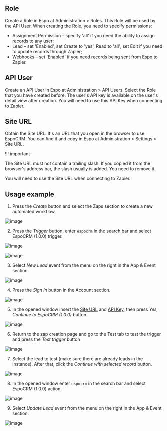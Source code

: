 ## Role

Create a Role in Espo at Administration > Roles. This Role will be used by the API User. When creating the Role, you need to specify permissions:

* Assignment Permission – specify 'all' if you need the ability to assign records to any user;
* Lead – set 'Enabled', set Create to 'yes', Read to 'all'; set Edit if you need to update records through Zapier;
* Webhooks – set 'Enabled' if you need records being sent from Espo to Zapier.

## API User

Create an API User in Espo at Administration > API Users. Select the Role that you have created before. The user's API key is available on the user's detail view after creation. You will need to use this API Key when connecting to Zapier.

## Site URL

Obtain the Site URL. It's an URL that you open in the browser to use EspoCRM. You can find it and copy in Espo at Administration > Settings > Site URL.

!!! important

The Site URL must not contain a trailing slash. If you copied it from the browser's address bar, the slash usually is added. You need to remove it.

You will need to use the Site URL when connecting to Zapier.

## Usage example

1. Press the *Create* button and select the Zaps section to create a new automated workflow.
   
![image](https://github.com/lazespo/etc/assets/99325916/25a8aa5c-7b01-48b6-ad97-88cec584b389)

2. Press the *Trigger* button, enter `espocrm` in the search bar and select EspoCRM (1.0.0) trigger.

![image](https://github.com/lazespo/etc/assets/99325916/dc5b11a5-8412-4b0a-af34-99eaa165c38c)

![image](https://github.com/lazespo/etc/assets/99325916/527f21fd-d8d1-416f-8c49-f9b286b325a6)

3. Select *New Lead* event from the menu on the right in the App & Event section.

![image](https://github.com/lazespo/etc/assets/99325916/366b08de-7080-4436-a737-3457e04cb49d)

4. Press the *Sign In* button in the Account section.

![image](https://github.com/lazespo/etc/assets/99325916/04db5d14-321f-4170-aa5e-91cb25d62e61)

5. In the opened window insert the [Site URL](#site-url) and [API Key](#api-user), then press *Yes, Continue to EspoCRM (1.0.0)* button.

![image](https://github.com/lazespo/etc/assets/99325916/e4d1bef5-686d-4aac-9f0d-4df2066f02a4)

6. Return to the zap creation page and go to the Test tab to test the trigger and press the *Test trigger* button

![image](https://github.com/lazespo/etc/assets/99325916/101061e5-1368-4a33-8808-ed4a59536c35)

7. Select the lead to test (make sure there are already leads in the instance). After that, click the *Continue with selected record* button.

![image](https://github.com/lazespo/etc/assets/99325916/233eb321-48be-422c-a51a-efeb65886192)

8. In the opened window enter `espocrm` in the search bar and select EspoCRM (1.0.0) action.

![image](https://github.com/lazespo/etc/assets/99325916/25d71eab-2ec6-44c3-bfe7-3c482f46ab5d)

9. Select *Update Lead* event from the menu on the right in the App & Event section.

![image](https://github.com/lazespo/etc/assets/99325916/d23b7abc-a075-40f3-ada9-89eb615f6835)



